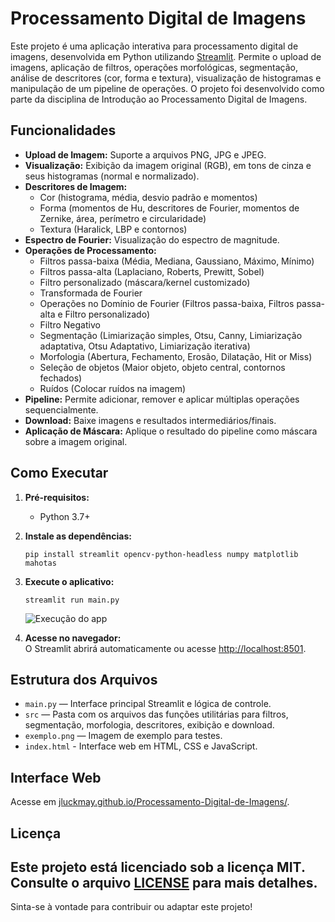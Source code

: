 # Processamento Digital de Imagens

Este projeto é uma aplicação interativa para processamento digital de imagens, desenvolvida em Python utilizando [Streamlit](https://streamlit.io/). Permite o upload de imagens, aplicação de filtros, operações morfológicas, segmentação, análise de descritores (cor, forma e textura), visualização de histogramas e manipulação de um pipeline de operações. O projeto foi desenvolvido como parte da disciplina de Introdução ao Processamento Digital de Imagens.

## Funcionalidades

- **Upload de Imagem:** Suporte a arquivos PNG, JPG e JPEG.
- **Visualização:** Exibição da imagem original (RGB), em tons de cinza e seus histogramas (normal e normalizado).
- **Descritores de Imagem:** 
  - Cor (histograma, média, desvio padrão e momentos)
  - Forma (momentos de Hu, descritores de Fourier, momentos de Zernike, área, perímetro e circularidade)
  - Textura (Haralick, LBP e contornos)
- **Espectro de Fourier:** Visualização do espectro de magnitude.
- **Operações de Processamento:** 
  - Filtros passa-baixa (Média, Mediana, Gaussiano, Máximo, Mínimo)
  - Filtros passa-alta (Laplaciano, Roberts, Prewitt, Sobel)
  - Filtro personalizado (máscara/kernel customizado)
  - Transformada de Fourier
  - Operações no Domínio de Fourier (Filtros passa-baixa, Filtros passa-alta e Filtro personalizado)
  - Filtro Negativo
  - Segmentação (Limiarização simples, Otsu, Canny, Limiarização adaptativa, Otsu Adaptativo, Limiarização iterativa)
  - Morfologia (Abertura, Fechamento, Erosão, Dilatação, Hit or Miss)
  - Seleção de objetos (Maior objeto, objeto central, contornos fechados)
  - Ruídos (Colocar ruídos na imagem)
- **Pipeline:** Permite adicionar, remover e aplicar múltiplas operações sequencialmente.
- **Download:** Baixe imagens e resultados intermediários/finais.
- **Aplicação de Máscara:** Aplique o resultado do pipeline como máscara sobre a imagem original.

## Como Executar

1. **Pré-requisitos:**
   - Python 3.7+

2. **Instale as dependências:**
   ```
   pip install streamlit opencv-python-headless numpy matplotlib mahotas
   ```

3. **Execute o aplicativo:**
   ```
   streamlit run main.py
   ```

   ![Execução do app](https://media0.giphy.com/media/v1.Y2lkPTc5MGI3NjExczhhYjVlNjNzM3BsaTcyYTFnY2x4empybTVza2dua21pMWJnenBtOCZlcD12MV9pbnRlcm5hbF9naWZfYnlfaWQmY3Q9Zw/TvOA2NlXu6AVV93gV3/giphy.gif)

4. **Acesse no navegador:**  
   O Streamlit abrirá automaticamente ou acesse [http://localhost:8501](http://localhost:8501).

## Estrutura dos Arquivos

- `main.py` — Interface principal Streamlit e lógica de controle.
- `src` — Pasta com os arquivos das funções utilitárias para filtros, segmentação, morfologia, descritores, exibição e download.
- `exemplo.png` — Imagem de exemplo para testes.
- `index.html` - Interface web em HTML, CSS e JavaScript.

## Interface Web

Acesse em [jluckmay.github.io/Processamento-Digital-de-Imagens/](jluckmay.github.io/Processamento-Digital-de-Imagens/).

## Licença

Este projeto está licenciado sob a licença MIT. Consulte o arquivo [LICENSE](LICENSE) para mais detalhes.
---

Sinta-se à vontade para contribuir ou adaptar este projeto!
